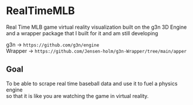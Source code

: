 # RealTimeMLB
Real Time MLB game virtual reality visualization built on the g3n 3D Engine<br>
and a wrapper package that I built for it and am still developing 

g3n -> `https://github.com/g3n/engine`<br>
Wrapper -> `https://github.com/Jensen-holm/g3n-Wrapper/tree/main/apper`<br>

## Goal

To be able to scrape real time baseball data and use it to fuel a physics engine <br>
so that it is like you are watching the game in virtual reality. <br>
